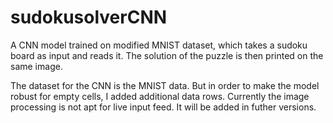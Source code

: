 # sudokusolverCNN
A CNN model trained on modified MNIST dataset, which takes a sudoku board as input and reads it. The solution of the puzzle is then printed on the same image.

The dataset for the CNN is the MNIST data. But in order to make the model robust for empty cells, I added additional data rows. 
Currently the image processing is not apt for live input feed. It will be added in futher versions.
